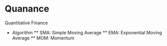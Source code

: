 # Quanance
Quantitative Finance
* Algorithm
** SMA: Simple Moving Average
** EMA: Exponential Moving Average
** MOM: Momentum
